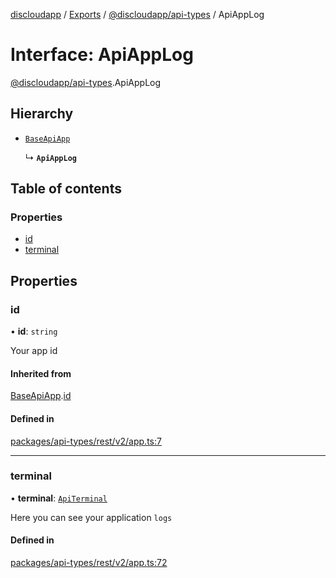 [discloudapp](../README.md) / [Exports](../modules.md) / [@discloudapp/api-types](../modules/discloudapp_api_types.md) / ApiAppLog

# Interface: ApiAppLog

[@discloudapp/api-types](../modules/discloudapp_api_types.md).ApiAppLog

## Hierarchy

- [`BaseApiApp`](discloudapp_api_types.BaseApiApp.md)

  ↳ **`ApiAppLog`**

## Table of contents

### Properties

- [id](discloudapp_api_types.ApiAppLog.md#id)
- [terminal](discloudapp_api_types.ApiAppLog.md#terminal)

## Properties

### id

• **id**: `string`

Your app id

#### Inherited from

[BaseApiApp](discloudapp_api_types.BaseApiApp.md).[id](discloudapp_api_types.BaseApiApp.md#id)

#### Defined in

[packages/api-types/rest/v2/app.ts:7](https://github.com/discloud/discloud.app/blob/86003e6/packages/api-types/rest/v2/app.ts#L7)

___

### terminal

• **terminal**: [`ApiTerminal`](discloudapp_api_types.ApiTerminal.md)

Here you can see your application `logs`

#### Defined in

[packages/api-types/rest/v2/app.ts:72](https://github.com/discloud/discloud.app/blob/86003e6/packages/api-types/rest/v2/app.ts#L72)
